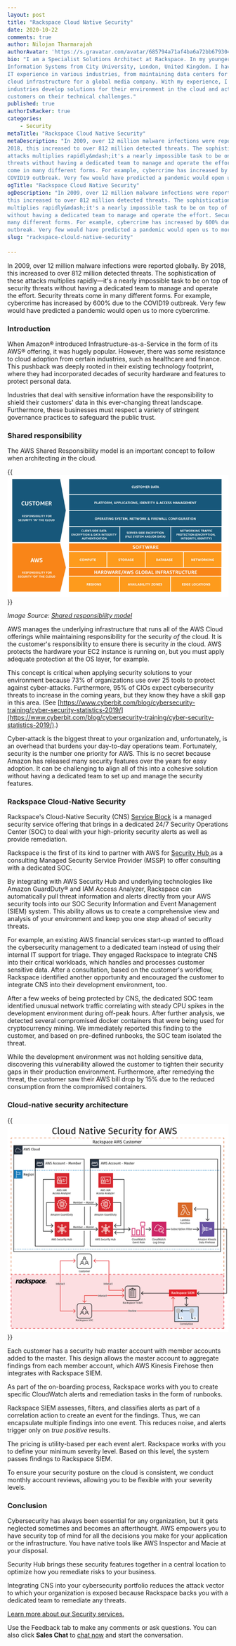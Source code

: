 ```yaml
---
layout: post
title: "Rackspace Cloud Native Security"
date: 2020-10-22
comments: true
author: Nilojan Tharmarajah
authorAvatar: 'https://s.gravatar.com/avatar/685794a71af4ba6a72bb679304669e9a'
bio: "I am a Specialist Solutions Architect at Rackspace. In my younger days, I earned a degree in
Information Systems from City University, London, United Kingdom. I have close to 15 years of technical
IT experience in various industries, from maintaining data centers for multiple companies to deploying
cloud infrastructure for a global media company. With my experience, I now help companies from various
industries develop solutions for their environment in the cloud and act as a sounding board to advise
customers on their technical challenges."
published: true
authorIsRacker: true
categories:
    - Security
metaTitle: "Rackspace Cloud Native Security"
metaDescription: "In 2009, over 12 million malware infections were reported globally. By
2018, this increased to over 812 million detected threats. The sophistication of these
attacks multiplies rapidly&mdash;it's a nearly impossible task to be on top of security
threats without having a dedicated team to manage and operate the effort. Security threats
come in many different forms. For example, cybercrime has increased by 600% due to the
COVID19 outbreak. Very few would have predicted a pandemic would open us to more cybercrime."
ogTitle: "Rackspace Cloud Native Security"
ogDescription: "In 2009, over 12 million malware infections were reported globally. By 2018,
this increased to over 812 million detected threats. The sophistication of these attacks
multiplies rapidly&mdash;it's a nearly impossible task to be on top of security threats
without having a dedicated team to manage and operate the effort. Security threats come in
many different forms. For example, cybercrime has increased by 600% due to the COVID19
outbreak. Very few would have predicted a pandemic would open us to more cybercrime."
slug: "rackspace-clould-native-security"

---
```


In 2009, over 12 million malware infections were reported globally. By 2018, this increased
to over 812 million detected threats. The sophistication of these attacks multiplies
rapidly&mdash;it's a nearly impossible task to be on top of security threats without having
a dedicated team to manage and operate the effort. Security threats come in many different
forms. For example, cybercrime has increased by 600% due to the COVID19 outbreak. Very few
would have predicted a pandemic would open us to more cybercrime.


<!--more-->

### Introduction

When Amazon&reg; introduced Infrastructure-as-a-Service in the form of its AWS&reg; offering,
it was hugely popular. However, there was some resistance to cloud adoption from certain
industries, such as healthcare and finance. This pushback was deeply rooted in their existing
technology footprint, where they had incorporated decades of security hardware and features
to protect personal data. 

Industries that deal with sensitive information have the responsibility to shield their
customers' data in this ever-changing threat landscape. Furthermore, these businesses must
respect a variety of stringent governance practices to safeguard the public trust. 

### Shared responsibility

The AWS Shared Responsibility model is an important concept to follow when architecting
*in* the cloud.

{{<img src="Picture1.png" title="" alt="">}}

*Image Source: [Shared responsibility model](https://aws.amazon.com/compliance/shared-responsibility-model/#:~:text=Security%20and%20Compliance%20is%20a%20shared%20responsibility%20between%20AWS%20and%20the%20customer.&text=The%20customer%20assumes%20responsibility%20and,AWS%20provided%20security%20group%20firewall)*

AWS manages the underlying infrastructure that runs all of the AWS Cloud offerings while
maintaining responsibility for the security *of* the cloud. It is the customer's
responsibility to ensure there is security *in* the cloud. AWS protects the hardware your
EC2 instance is running on, but you must apply adequate protection at the OS layer, for
example. 

This concept is critical when applying security solutions to your environment because 73%
of organizations use over 25 tools to protect against cyber-attacks. Furthermore, 95% of
CIOs expect cybersecurity threats to increase in the coming years, but they know they have
a skill gap in this area. (See
[https://www.cyberbit.com/blog/cybersecurity-training/cyber-security-statistics-2019/](https://www.cyberbit.com/blog/cybersecurity-training/cyber-security-statistics-2019/).)

Cyber-attack is the biggest threat to your organization and, unfortunately, is an overhead
that burdens your day-to-day operations team. Fortunately, security is the number one
priority for AWS. This is no secret because Amazon has released many security features over
the years for easy adoption. It can be challenging to align all of this into a cohesive
solution without having a dedicated team to set up and manage the security features. 

### Rackspace Cloud-Native Security 

Rackspace's Cloud-Native Security (CNS) [Service Block](https://www.rackspace.com/cloud/public/service-blocks)
is a managed security service offering that brings in a dedicated 24/7 Security Operations
Center (SOC) to deal with your high-priority security alerts as well as provide remediation.  

Rackspace is the first of its kind to partner with AWS for
[Security Hub ](https://aws.amazon.com/security-hub/?aws-security-hub-blogs.sort-by=item.additionalFields.createdDate&aws-security-hub-blogs.sort-order=desc)
as a consulting Managed Security Service Provider (MSSP) to offer consulting with a dedicated
SOC.

By integrating with AWS Security Hub and underlying technologies like Amazon GuardDuty&reg;
and IAM Access Analyzer, Rackspace can automatically pull threat information and alerts
directly from your AWS security tools into our SOC Security Information and Event Management
(SIEM) system. This ability allows us to create a comprehensive view and analysis of your
environment and keep you one step ahead of security threats.

For example, an existing AWS financial services start-up wanted to offload the cybersecurity
management to a dedicated team instead of using their internal IT support for triage. They
engaged Rackspace to integrate CNS into their critical workloads, which handles and
processes customer sensitive data. After a consultation, based on the customer's workflow,
Rackspace identified another opportunity and encouraged the customer to integrate CNS into
their development environment, too.

After a few weeks of being protected by CNS, the dedicated SOC team identified unusual
network traffic correlating with steady CPU spikes in the development environment during
off-peak hours. After further analysis, we detected several compromised docker containers
that were being used for cryptocurrency mining. We immediately reported this finding to the
customer, and based on pre-defined runbooks, the SOC team isolated the threat. 

While the development environment was not holding sensitive data, discovering this
vulnerability allowed the customer to tighten their security gaps in their production
environment. Furthermore, after remedying the threat, the customer saw their AWS bill drop
by 15% due to the reduced consumption from the compromised containers.

### Cloud-native security architecture

{{<img src="Picture2.png" title="" alt="">}}

Each customer has a security hub master account with member accounts added to the master.
This design allows the master account to aggregate findings from each member account, which
AWS Kinesis Firehose then integrates with Rackspace SIEM.

As part of the on-boarding process, Rackspace works with you to create specific CloudWatch
alerts and remediation tasks in the form of runbooks. 

Rackspace SIEM assesses, filters, and classifies alerts as part of a correlation action to
create an event for the findings. Thus, we can encapsulate multiple findings into one event.
This reduces noise, and alerts trigger only on *true positive* results. 

The pricing is utility-based per each event alert. Rackspace works with you to define your
minimum severity level. Based on this level, the system passes findings to Rackspace SIEM.

To ensure your security posture on the cloud is consistent, we conduct monthly account
reviews, allowing you to be flexible with your severity levels.

### Conclusion

Cybersecurity has always been essential for any organization, but it gets neglected
sometimes and becomes an afterthought. AWS empowers you to have security top of mind for
all the decisions you make for your application or the infrastructure. You have native tools
like AWS Inspector and Macie at your disposal. 

Security Hub brings these security features together in a central location to optimize how
you remediate risks to your business. 

Integrating CNS into your cybersecurity portfolio reduces the attack vector to which your
organization is exposed because Rackspace backs you with a dedicated team to remediate any
threats.

<a class="cta teal" id="cta" href="https://www.rackspace.com/security">Learn more about our Security services.</a>

Use the Feedback tab to make any comments or ask questions. You can also click
**Sales Chat** to [chat now](https://www.rackspace.com/) and start the conversation.
